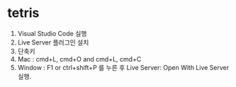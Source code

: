 # tetris

1. Visual Studio Code 실행
2. Live Server 플러그인 설치
3. 단축키
4. Mac : cmd+L, cmd+O and cmd+L, cmd+C
5. Window : F1 or ctrl+shift+P 를 누른 후 Live Server: Open With Live Server 실행.
